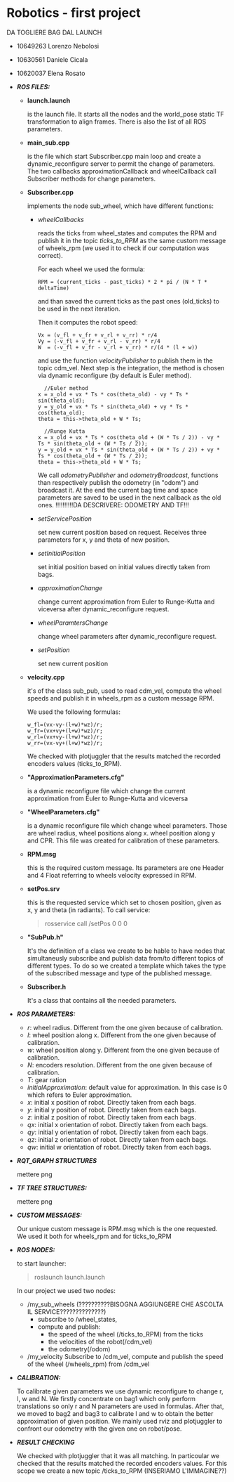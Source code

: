 # Robotics - first project

DA TOGLIERE BAG DAL LAUNCH

- 10649263 Lorenzo Nebolosi
- 10630561 Daniele Cicala
- 10620037 Elena Rosato


- ***ROS FILES:***

  - **launch.launch** 

    is the launch file. It starts all the nodes and the world_pose static TF transformation to align frames.
    There is also the list of all ROS parameters.

  - **main_sub.cpp** 

    is the file which start Subscriber.cpp main loop and create a dynamic_reconfigure server to permit the change of parameters.
    The two callbacks approximationCallback and wheelCallback call Subscriber methods for change parameters.

  - **Subscriber.cpp** 
  
    implements the node sub_wheel, which have different functions: 
    - *wheelCallbacks* 
      
      reads the ticks from wheel_states and computes the RPM and publish it in the topic *ticks_to_RPM* as the same custom message of wheels_rpm (we used it to check if our computation was correct). 
  
        For each wheel we used the formula:
        
          RPM = (current_ticks - past_ticks) * 2 * pi / (N * T * deltaTime) 
            
        and than saved the current ticks as the past ones (old_ticks) to be used in the next iteration. 
        
        Then it computes the robot speed:
              
          Vx = (v_fl + v_fr + v_rl + v_rr) * r/4
          Vy = (-v_fl + v_fr + v_rl - v_rr) * r/4
          W  = (-v_fl + v_fr - v_rl + v_rr) * r/(4 * (l + w))
  
        and use the function *velocityPublisher* to publish them in the topic cdm_vel.
        Next step is the integration, the method is chosen via dynamic reconfigure (by default is Euler method).
        
            //Euler method
          x = x_old + vx * Ts * cos(theta_old) - vy * Ts * sin(theta_old);
          y = y_old + vx * Ts * sin(theta_old) + vy * Ts * cos(theta_old);
          theta = this->theta_old + W * Ts;
    
            //Runge Kutta
          x = x_old + vx * Ts * cos(theta_old + (W * Ts / 2)) - vy * Ts * sin(theta_old + (W * Ts / 2));
          y = y_old + vx * Ts * sin(theta_old + (W * Ts / 2)) + vy * Ts * cos(theta_old + (W * Ts / 2));
          theta = this->theta_old + W * Ts;
    
         We call *odometryPublisher* and *odometryBroadcast*, functions than respectively publish the odometry (in "odom") and broadcast it.
         At the end the current bag time and space parameters are saved to be used in the next callback as the old ones.
         !!!!!!!!!!DA DESCRIVERE:
         ODOMETRY AND TF!!!
    - *setServicePosition*
            
       set new current position based on request. Receives three parameters for x, y and theta of new position. 
        
    - *setInitialPosition* 
        
       set initial position based on initial values directly taken from bags.

    - *approximationChange*
    
      change current approximation from Euler to Runge-Kutta and viceversa after dynamic_reconfigure request.
       
    - *wheelParamtersChange*
      
      change wheel parameters after dynamic_reconfigure request.
        
    - *setPosition*
        
      set new current position

  - **velocity.cpp** 
  
    it's of the class sub_pub, used to read cdm_vel, compute the wheel speeds and publish it in wheels_rpm as a custom message RPM.
    
    We used the following formulas:
   
        w_fl=(vx-vy-(l+w)*wz)/r;
        w_fr=(vx+vy+(l+w)*wz)/r;
        w_rl=(vx+vy-(l+w)*wz)/r;
        w_rr=(vx-vy+(l+w)*wz)/r;

    We checked with plotjuggler that the results matched the recorded encoders values (ticks_to_RPM).

  - **"ApproximationParameters.cfg"**

    is a dynamic reconfigure file which change the current approximation from Euler to Runge-Kutta and viceversa

  - **"WheelParameters.cfg"**

    is a dynamic reconfigure file which change wheel parameters. Those are wheel radius, wheel positions along x.
    wheel position along y and CPR. This file was created for calibration of these parameters.

  - **RPM.msg**

    this is the required custom message. Its parameters are one Header and 4 Float referring to wheels velocity
    expressed in RPM.

  - **setPos.srv**

    this is the requested service which set to chosen position, given as x, y and theta (in radiants).
    To call service:
    > rosservice call /setPos 0 0 0

  - **"SubPub.h"** 

    It's the definition of a class we create to be hable to have nodes that simultaneusly subscribe and publish data from/to different topics of different types. To do so we created a template which takes the type of the subscribed message and type of the published message.

  - **Subscriber.h** 

    It's a class that contains all the needed parameters.
    


- ***ROS PARAMETERS:***
  - *r*: wheel radius. Different from the one given because of calibration.
  - *l*: wheel position along x. Different from the one given because of calibration.
  - *w*: wheel position along y. Different from the one given because of calibration.
  - *N*: encoders resolution. Different from the one given because of calibration.
  - *T*: gear ration
  - *initialApproximation*: default value for approximation. In this case is 0 which refers to Euler approximation.
  - *x*: initial x position of robot. Directly taken from each bags.
  - *y*: initial y position of robot. Directly taken from each bags.
  - *z*: initial z position of robot. Directly taken from each bags.
  - *qx*: initial x orientation of robot. Directly taken from each bags.
  - *qy*: initial y orientation of robot. Directly taken from each bags.
  - *qz*: initial z orientation of robot. Directly taken from each bags.
  - *qw*: initial w orientation of robot. Directly taken from each bags.


- ***RQT_GRAPH STRUCTURES***

  mettere png

  
- ***TF TREE STRUCTURES:***

  mettere png


- ***CUSTOM MESSAGES:***

  Our unique custom message is RPM.msg which is the one requested.
  We used it both for wheels_rpm and for ticks_to_RPM


- ***ROS NODES:***

  to start launcher:
  > roslaunch launch.launch

  In our project we used two nodes:
  - /my_sub_wheels            (??????????BISOGNA AGGIUNGERE CHE ASCOLTA IL SERVICE??????????????)
    - subscribe to /wheel_states,
    - compute and publish:
      - the speed of the wheel (/ticks_to_RPM) from the ticks
      - the velocities of the robot(/cdm_vel) 
      - the odometry(/odom)
  - /my_velocity
    Subscribe to /cdm_vel, compute and publish the speed of the wheel (/wheels_rpm) from /cdm_vel


- ***CALIBRATION:*** 

  To calibrate given parameters we use dynamic reconfigure to change r, l, w and N.
  We firstly concentrate on bag1 which only perform translations so only r and N parameters are used in formulas. 
  After that, we moved to bag2 and bag3 to calibrate l and w to obtain the better approximation of given position.
  We mainly used rviz and plotjuggler to confront our odometry with the given one on robot/pose.

- ***RESULT CHECKING***

  We checked with plotjuggler that it was all matching. In particoular we checked that the results matched the recorded encoders values.
  For this scope we create a new topic /ticks_to_RPM
  (INSERIAMO L'IMMAGINE??)


